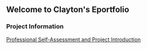 ## Welcome to Clayton's Eportfolio

### Project Information

[Professional Self-Assessment and Project Introduction](https://github.com/claytonmx1.github.io/main/assesment)
